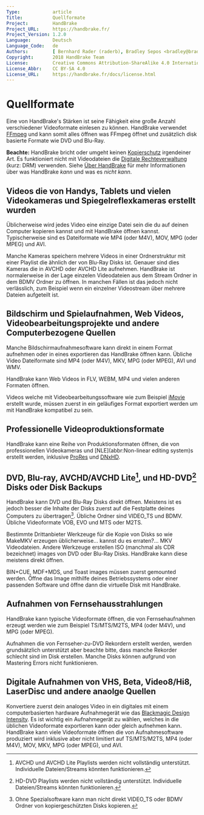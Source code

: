 ```yaml
---
Type:            article
Title:           Quellformate
Project:         HandBrake
Project_URL:     https://handbrake.fr/
Project_Version: 1.2.0
Language:        Deutsch
Language_Code:   de
Authors:         [ Bernhard Rader (raderb), Bradley Sepos <bradley@bradleysepos.com> (BradleyS) ]
Copyright:       2018 HandBrake Team
License:         Creative Commons Attribution-ShareAlike 4.0 International
License_Abbr:    CC BY-SA 4.0
License_URL:     https://handbrake.fr/docs/license.html
---
```


Quellformate
==============
Eine von HandBrake's Stärken ist seine Fähigkeit eine große Anzahl verschiedener Videoformate einlesen zu können. HandBrake verwendet [FFmpeg](https://ffmpeg.org/) und kann somit alles öffnen was FFmpeg öffnet und zusätzlich disk basierte Formate wie DVD und Blu-Ray.

**Beachte:** HandBrake bricht oder umgeht keinen [Kopierschutz](https://de.wikipedia.org/wiki/Kopierschutz) irgendeiner Art. Es funktioniert nicht mit Videodateien die [Digitale Rechteverwaltung](https://de.wikipedia.org/wiki/Digitale_Rechteverwaltung) (kurz: DRM) verwenden. Siehe [Über HandBrake](../about.html) für mehr Informationen über was HandBrake *kann* und was es *nicht kann*.

## Videos die von Handys, Tablets und vielen Videokameras und Spiegelreflexkameras erstellt wurden
Üblicherweise wird jedes Video eine einzige Datei sein die du auf deinen Computer kopieren kannst und mit HandBrake öffnen kannst. Typischerweise sind es Dateiformate wie MP4 (oder M4V), MOV, MPG (oder MPEG) und AVI.

Manche Kameras speichern mehrere Videos in einer Ordnerstruktur mit einer Playlist die ähnlich der von Blu-Ray Disks ist. Genauer sind dies Kameras die in AVCHD oder AVCHD Lite aufnehmen. HandBrake ist normalerweise in der Lage einzelen Videodateien aus dem Stream Ordner in dem BDMV Ordner zu öffnen. In manchen Fällen ist das jedoch nicht verlässlich, zum Beispiel wenn ein einzelner Videostream über mehrere Dateien aufgeteilt ist.

## Bildschirm und Spielaufnahmen, Web Videos, Videobearbeitungsprojekte und andere Computerbezogene Quellen
Manche Bildschirmaufnahmesoftware kann direkt in einem Format aufnehmen oder in eines exportieren das HandBrake öffnen kann. Übliche Video Dateiformate sind MP4 (oder M4V), MKV, MPG (oder MPEG), AVI und WMV.

HandBrake kann Web Videos in FLV, WEBM, MP4 und vielen anderen Formaten öffnen.

Videos welche mit Videobearbeitungssoftware wie zum Beispiel [iMovie](https://www.apple.com/mac/imovie/) erstellt wurde, müssen zuerst in ein geläufiges Format exportiert werden um mit HandBrake kompatibel zu sein.

## Professionelle Videoproduktionsformate
HandBrake kann eine Reihe von Produktionsformaten öffnen, die von professionellen Videokameras und [NLE](abbr:Non-linear editing system)s erstellt werden, inklusive [ProRes](https://en.wikipedia.org/wiki/Apple_ProRes) und [DNxHD](https://en.wikipedia.org/wiki/DNxHD_codec).

## DVD, Blu-ray, AVCHD/AVCHD Lite[^avchd-partial-support], und HD-DVD[^hddvd-partial-support] Disks oder Disk Backups
HandBrake kann DVD und Blu-Ray Disks direkt öffnen. Meistens ist es jedoch besser die Inhalte der Disks zuerst auf die Festplatte deines Computers zu übertragen[^uncopyable]. Übliche Ordner sind VIDEO_TS und BDMV. Übliche Videoformate VOB, EVO und MTS oder M2TS.

Bestimmte Drittanbieter Werkzeuge für die Kopie von Disks so wie MakeMKV erzeugen üblicherweise... kannst du es erraten?... MKV Videodateien. Andere Werkzeuge erstellen ISO (manchmal als CDR bezeichnet) images von DVD oder Blu-Ray Disks. HandBrake kann diese meistens direkt öffnen.

BIN+CUE, MDF+MDS, und Toast images müssen zuerst gemounted werden. Öffne das Image mithilfe deines Betriebssystems oder einer passenden Software und öffne dann die virtuelle Disk mit HandBrake.

## Aufnahmen von Fernsehausstrahlungen
HandBrake kann typische Videoformate öffnen, die von Fernsehaufnahmen erzeugt werden wie zum Beispiel TS/MTS/M2TS, MP4 (oder M4V), und MPG (oder MPEG).

Aufnahmen die von Fernseher-zu-DVD Rekordern erstellt werden, werden grundsätzlich unterstützt aber beachte bitte, dass manche Rekorder schlecht sind im Disk erstellen. Manche Disks können aufgrund von Mastering Errors nicht funktionieren.

## Digitale Aufnahmen von VHS, Beta, Video8/Hi8, LaserDisc und andere anaolge Quellen
Konvertiere zuerst dein analoges Video in ein digitales mit einem computerbasierten hardware Aufnahmegerät wie das [Blackmagic Design Intensity](https://www.blackmagicdesign.com/products/intensity). Es ist wichtig ein Aufnahmegerät zu wählen, welches in die üblichen Videoformate exportieren kann oder gleich aufnehmen kann. HandBrake kann viele Videoformate öffnen die von Aufnahmesoftware produziert wird inklusive aber nicht limitiert auf TS/MTS/M2TS, MP4 (oder M4V), MOV, MKV, MPG (oder MPEG), und AVI.

[^avchd-partial-support]: AVCHD und AVCHD Lite Playlists werden nicht vollständig unterstützt. Individuelle Dateien/Streams könnten funktionieren.

[^hddvd-partial-support]: HD-DVD Playlists werden nicht vollständig unterstützt. Individuelle Dateien/Streams könnten funktionieren.

[^uncopyable]: Ohne Spezialsoftware kann man nicht direkt VIDEO_TS oder BDMV Ordner von kopiergeschützten Disks kopieren.
